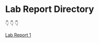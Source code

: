 
# Lab Report Directory 

:point_down: :point_down: :point_down:

[Lab Report 1](https://markma2003.github.io/cse15l-lab-reports/lab-report-1-week-2.html)